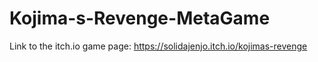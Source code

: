 # Kojima-s-Revenge-MetaGame

Link to the itch.io game page: https://solidajenjo.itch.io/kojimas-revenge
